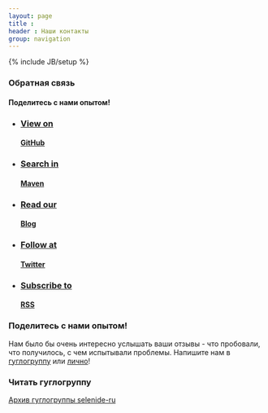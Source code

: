 ```yaml
---
layout: page
title :
header : Наши контакты
group: navigation
---
```

{% include JB/setup %}

<div class="short feedback">
<div class="wrapper-color-content">

<h3>Обратная связь</h3>
<h4>Поделитесь с нами опытом!</h4>

</div></div>

<div class="quicklinks">
<div class="wrapper-color-content">
<ul class="gray-boxes">
  <li><a href="https://github.com/codeborne/selenide" target="_blank"><span class="ql"><h3>View on</h3> <strong><h4>GitHub</h4></strong></span></a></li>
  <li><a href="http://search.maven.org/#search%7Cgav%7C1%7Cg%3A%22com.codeborne%22%20AND%20a%3A%22selenide%22" target="_blank"><span class="ql"><h3>Search in</h3> <strong><h4>Maven</h4></strong></span></a></li>
  <li><a href="{{ BASE_PATH }}/archive.html"><span class="ql"><h3>Read our</h3> <strong><h4>Blog</h4></strong></span></a></li>
  <li><a href="http://twitter.com/jselenide" target="_blank"><span class="ql"><h3>Follow at</h3><strong><h4>Twitter</h4></strong></span></a></li>
  <li><a href="{{ BASE_PATH }}/rss.xml"><span class="ql"><h3>Subscribe to</h3><strong><h4>RSS</h4></strong></span></a></li>
</ul>
</div>
</div>
<div class="wrapper-content">

### Поделитесь с нами опытом!
Нам было бы очень интересно услышать ваши отзывы - что пробовали, что получилось, с чем испытывали проблемы.
Напишите нам в [гуглогруппу](mailto:selenide-ru@googlegroups.com) или [лично](mailto:andrei.solntsev@gmail.com)!

### Читать гуглогруппу

[Архив гуглогруппы selenide-ru](https://groups.google.com/forum/?fromgroups#!forum/selenide-ru)
